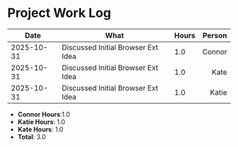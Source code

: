 # Project Work Log

<!-- Update this log the day you work. Use decimal hours (e.g., 1.5). -->

| Date       | What                               | Hours | Person |
| ---------- | ---------------------------------- | ----- | -----: |
| 2025-10-31 | Discussed Initial Browser Ext Idea | 1.0   | Connor |
| 2025-10-31 | Discussed Initial Browser Ext Idea | 1.0   |   Kate |
| 2025-10-31 | Discussed Initial Browser Ext Idea | 1.0   |  Katie |

- **Connor Hours**:1.0
- **Katie Hours**: 1.0
- **Kate Hours**: 1.0
- **Total**: 3.0
